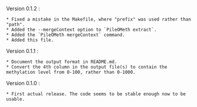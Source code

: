 Version 0.1.2 :

    * Fixed a mistake in the Makefile, where "prefix" was used rather than "path".
    * Added the --mergeContext option to `PileOMeth extract`.
    * Added the `PileOMeth mergeContext` command.
    * Added this file.

Version 0.1.1 :

    * Document the output format in README.md.
    * Convert the 4th column in the output file(s) to contain the methylation level from 0-100, rather than 0-1000.

Version 0.1.0 :

    * First actual release. The code seems to be stable enough now to be usable.
